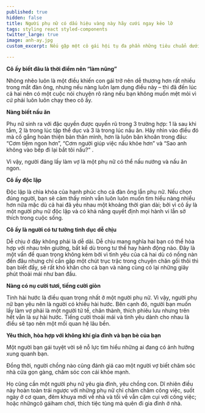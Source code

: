 ```yaml
---
published: true
hidden: false
title: Người phụ nữ có dấu hiệu vàng này hãy cưới ngay kẻo lỡ
tags: styling react styled-components
twitter_large: true
image: anh-ay.jpg
custom_excerpt: Nếu gặp một cô gái hội tụ đa phần những tiêu chuẩn dưới đây thì hãy cưới cô ấy ngay nhé!

---
```


**Cô ấy biết đâu là thời điểm nên “làm nũng”**

Nhõng nhẽo luôn là một điều khiến con gái trở nên dễ thương hơn rất nhiều trong mắt đàn ông, nhưng nếu nàng luôn lạm dụng điều này – thì đã đến lúc cả hai nên có một cuộc nói chuyện rõ ràng nếu bạn không muốn mệt mỏi vì cứ phải luôn luôn chạy theo cô ấy.

**Nàng biết nấu ăn**

Phụ nữ sinh ra với đặc quyền được quyến rũ trong 3 trường hợp: 1 là sau khi tắm, 2 là trong lúc tập thể dục và 3 là trong lúc nấu ăn. Hãy nhìn vào điều đó mà cố gắng hoàn thiện bản thân mình, hơn là luôn băn khoăn trong đầu: “Cơm tiệm ngon hơn”, “Cơm người giúp việc nấu khỏe hơn” và “Sao anh không vào bếp đi lại bắt tôi nấu?” .

Vì vậy, người đáng lấy làm vợ là một phụ nữ có thể nấu nướng và nấu ăn ngon.

**Cô ấy độc lập**

Độc lập là chìa khóa của hạnh phúc cho cả đàn ông lẫn phụ nữ. Nếu chọn đúng người, bạn sẽ cảm thấy mình vẫn luôn luôn muốn tìm hiểu nàng nhiều hơn nữa mặc dù cả hai đã yêu nhau một khoảng thời gian dài; bởi vì cô ấy là một người phụ nữ độc lập và có khả năng quyết định mọi hành vi lẫn sở thích trong cuộc sống.

**Cô ấy là người có tư tưởng tình dục dễ chịu**

Dễ chịu ở đây không phải là dễ dãi. Dễ chịu mang nghĩa hai bạn có thể hòa hợp với nhau trên giường, bất kể dù trong tư thế hay hành động nào. Đây là một vấn đề quan trọng không kém bởi vì tình yêu của cả hai dù có nồng nàn đến đâu nhưng chỉ cần gặp một chút trục trặc trong chuyện chăn gối thôi thì bạn biết đấy, sẽ rất khó khăn cho cả bạn và nàng cùng có lại những giây phút thoải mái như ban đầu.

**Nàng có nụ cười tươi, tiếng cười giòn**

Tính hài hước là điều quan trọng nhất ở một người phụ nữ. Vì vậy, người phụ nữ bạn yêu nên là người có khiếu hài hước. Bên cạnh đó, người bạn muốn lấy làm vợ phải là một người tử tế, chân thành, thích phiêu lưu nhưng trên hết vẫn là sự hài hước. Tiếng cười thoải mái và tình yêu dành cho nhau là điều sẽ tạo nên một mối quan hệ lâu bền.

**Yêu thích, hòa hợp với không khí gia đình và bạn bè của bạn**

Một người bạn gái tuyệt vời sẽ nỗ lực tìm hiểu những ai đang có ảnh hưởng xung quanh bạn.

Đồng thời, người chồng nào cũng đánh giá cao một người vợ biết chăm sóc nhà cửa gọn gàng, chăm sóc con cái khỏe mạnh.

Họ cũng cần một người phụ nữ yêu gia đình, yêu chồng con. Dĩ nhiên điều này hoàn toàn trái ngược với những phụ nữ chỉ chăm chăm công việc, suốt ngày ở cơ quan, đêm khuya mới về nhà và tối về vẫn cặm cụi với công việc; hoặc nhữngcô gáiham chơi, thích tiệc tùng mà quên đi gia đình ở nhà.